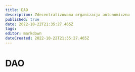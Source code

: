 ```yaml
---
title: DAO
description: Zdecentralizowana organizacja autonomiczna
published: true
date: 2022-10-22T21:35:27.465Z
tags: 
editor: markdown
dateCreated: 2022-10-22T21:35:27.465Z
---
```


# DAO